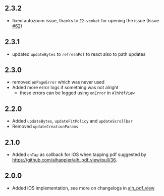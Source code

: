## 2.3.2
* fixed autozoom issue, thanks to `E2-venkat` for opening the issue (Issue [#62](https://github.com/alhappler/alh_pdf_view/issues/62))

## 2.3.1
* updated `updateBytes` to `refreshPdf` to react also to path updates

## 2.3.0
* removed `onPageError` which was never used
* Added more error logs if something was not alright
  * these errors can be logged using `onError` in `AlhPdfView`

## 2.2.0
* Added `updateBytes`, `updateFitPolicy` and `updateScrollbar`
* Removed `updateCreationParams`

## 2.1.0
* Added `onTap` as callback for iOS when tapping pdf suggested by https://github.com/alhappler/alh_pdf_view/pull/36.

## 2.0.0

* Added iOS implementation, see more on changelogs in [alh_pdf_view](https://pub.dev/packages/alh_pdf_view/changelog)
